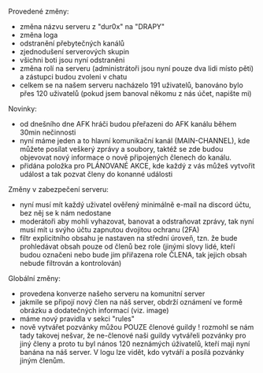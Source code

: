 Provedené změny:

- změna názvu serveru z "dur0x" na "DRAPY"
- změna loga
- odstranění přebytečných kanálů
- zjednodušení serverových skupin
- všichni boti jsou nyní odstraněni
- změna rolí na serveru (administrátoři jsou nyní pouze dva lidi místo pěti) a zástupci budou zvoleni v chatu
- celkem se na našem serveru nacházelo 191 uživatelů, banováno bylo přes 120 uživatelů (pokud jsem banoval někomu z nás účet, napište mi)




Novinky:
- od dnešního dne AFK hráči budou přeřazeni do AFK kanálu během 30min nečinnosti   
- nyní máme jeden a to hlavní komunikační kanál (MAIN-CHANNEL), kde můžete posílat veškerý zprávy a soubory, taktéž se zde budou objevovat nový informace o nově připojených členech do kanálu.
- přidána položka pro PLÁNOVANÉ AKCE, kde každý z vás můžeš vytvořit událost a tak pozvat členy do konanné události


Změny v zabezpečení serveru:
- nyní musí mít každý uživatel ověřený minimálně e-mail na discord účtu, bez něj se k nám nedostane
- moderátoři aby mohli vyhazovat, banovat a odstraňovat zprávy, tak nyní musí mít u svýho účtu zapnutou dvojitou ochranu (2FA)
- filtr explicitního obsahu je nastaven na střední úroveň, tzn. že bude prohledávat obsah pouze od členů bez role (jinými slovy lidé, kteří budou označeni nebo bude jim přiřazena role ČLENA, tak jejich obsah nebude filtrován a kontrolován)
  

Globální změny:
- provedena konverze našeho serveru na komunitní server
- jakmile se připojí nový člen na náš server, obdrží oznámení ve formě obrázku a dodatečných informací (viz. image)
- máme nový pravidla v sekci "rules"
- nově vytvářet pozvánky můžou POUZE členové guildy ! rozmohl se nám tady takovej nešvar, že ne-členové naši guildy vytvářeli pozvánky pro jiný členy a proto tu byl nános 120 neznámých úživatelů, kteří maji nyní banána na náš server. V logu lze vidět, kdo vytváří a posílá pozvánky jiným členům.
